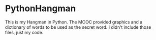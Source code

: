 PythonHangman
=============

This is my Hangman in Python. The MOOC provided graphics and a dictionary of words to be used as the secret word. I didn't include those files, just my code.
